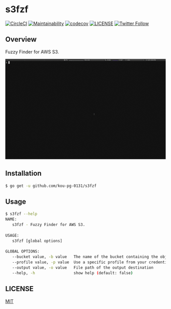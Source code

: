 # s3fzf

[![CircleCI](https://circleci.com/gh/kou-pg-0131/s3fzf.svg?style=shield)](https://circleci.com/gh/kou-pg-0131/s3fzf)
[![Maintainability](https://api.codeclimate.com/v1/badges/1aa323ec22cbd6cae3d4/maintainability)](https://codeclimate.com/github/kou-pg-0131/s3fzf/maintainability)
[![codecov](https://codecov.io/gh/kou-pg-0131/s3fzf/branch/main/graph/badge.svg?token=2W5UVLK4B2)](https://codecov.io/gh/kou-pg-0131/s3fzf)
[![LICENSE](https://img.shields.io/github/license/kou-pg-0131/s3fzf?style=plastic)](./LICENSE)
[![Twitter Follow](https://img.shields.io/twitter/follow/kou_pg_0131?style=social)](https://twitter.com/kou_pg_0131)

## Overview

Fuzzy Finder for AWS S3.

![preview](./demo/preview.gif)

## Installation

```sh
$ go get -u github.com/kou-pg-0131/s3fzf
```

## Usage

```sh
$ s3fzf --help
NAME:
   s3fzf - Fuzzy Finder for AWS S3.

USAGE:
   s3fzf [global options]

GLOBAL OPTIONS:
   --bucket value, -b value   The name of the bucket containing the objects
   --profile value, -p value  Use a specific profile from your credential file
   --output value, -o value   File path of the output destination
   --help, -h                 show help (default: false)
```

## LICENSE

[MIT](./LICENSE)
